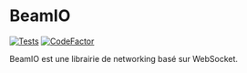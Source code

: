 # BeamIO
[![Tests](https://github.com/ProjectDrinX/BeamIO/actions/workflows/tests-run.yml/badge.svg)](https://github.com/ProjectDrinX/BeamIO/actions/workflows/tests-run.yml)
[![CodeFactor](https://www.codefactor.io/repository/github/projectdrinx/beamio/badge)](https://www.codefactor.io/repository/github/projectdrinx/beamio)

BeamIO est une librairie de networking basé sur WebSocket.
